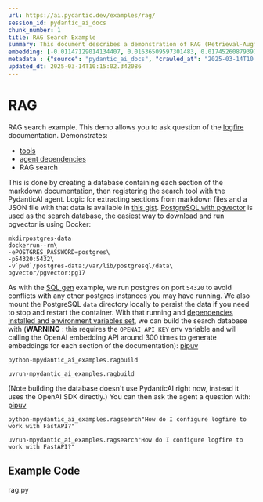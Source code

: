 ```yaml
---
url: https://ai.pydantic.dev/examples/rag/
session_id: pydantic_ai_docs
chunk_number: 1
title: RAG Search Example
summary: This document describes a demonstration of RAG (Retrieval-Augmented Generation) search using the Logfire documentation. It outlines how to create a searchable database from markdown documentation sections and register the search tool with the PydanticAI agent. The database is based on PostgreSQL with pgvector, and includes a Docker command for setup.
embedding: [-0.01147129014134407, 0.01636509597301483, 0.017452608793973923, -0.022143324837088585, -0.013115661218762398, -0.03259916603565216, -0.02395147830247879, 0.0016607493162155151, -0.0034295949153602123, 0.017950505018234253, 0.035953421145677567, -0.027253322303295135, 0.00919144507497549, -0.03768296167254448, 0.001501880818977952, -0.009027663618326187, -0.025052092969417572, 0.014373507350683212, -0.006944356486201286, 0.03548172861337662, 0.04174475371837616, -0.03527208790183067, 0.003734229365363717, 0.02292947843670845, -0.05225300416350365, -0.017164353281259537, 0.024043194949626923, 0.06420253962278366, -0.00892284233123064, -0.01350873801857233, 0.02543206699192524, -0.02596927247941494, 0.00837253499776125, 0.00699021527543664, 0.02602168172597885, 0.008601830340921879, -0.002142268465831876, -0.012165726162493229, -0.007789471186697483, 0.02134406939148903, 0.01682368665933609, -0.020505504682660103, 0.00174755381885916, 0.0017164351884275675, 0.026283733546733856, -0.008162894286215305, -0.022064710035920143, 0.002966091735288501, 0.03708024322986603, -0.014255584217607975, -0.021986093372106552, -0.0026843866799026728, -0.014504533261060715, 0.0056013441644608974, 0.0029120438266545534, 0.018579429015517235, -0.06551279872655869, 0.02488175965845585, 0.052672285586595535, 0.002106236293911934, -0.029664194211363792, -0.04475834220647812, -0.002582842018455267, 0.021095119416713715, -0.013875610195100307, 0.01724296808242798, -0.06252541393041611, 0.03603203594684601, -0.05838500335812569, -0.0012185380328446627, 0.04533485323190689, -0.04331706091761589, -0.04119444638490677, -0.03985798358917236, 0.0003543832863215357, -0.011065111495554447, 0.018972504884004593, 0.06666582077741623, -0.032284706830978394, -0.053248800337314606, 0.03008347563445568, -0.021173736080527306, -0.032363321632146835, -0.028615988790988922, -0.01122889295220375, -0.00963693205267191, -0.03823326900601387, -0.004965869709849358, -0.018002916127443314, -0.008470804430544376, -0.04635685309767723, 0.03223229572176933, -0.01988968439400196, 0.028589783236384392, 0.0675043836236, 0.02347978577017784, 0.0003220363287255168, -0.03055516816675663, 0.040513113141059875, 0.03715885803103447, 0.03212747350335121, -0.04022485762834549, 0.018998710438609123, -0.018644941970705986, 0.03346393629908562, 0.022300556302070618, 0.008018766529858112, 0.007809125352650881, -0.0025861174799501896, -0.013613559305667877, -0.08249371498823166, -0.026205118745565414, 0.01785878837108612, 0.01637819968163967, -0.025078298524022102, 0.002618873957544565, -0.031865425407886505, -0.036451321095228195, 0.023099811747670174, -0.018133942037820816, -0.0731646865606308, -0.01552653219550848, 0.005788055248558521, -0.02087237685918808, 0.01637819968163967, -0.0019440922187641263, 0.002890752162784338, -0.03810224309563637, -0.038364291191101074, 0.03419768065214157, 0.028878040611743927, 0.03223229572176933, 0.03870495781302452, -0.026729220524430275, -0.025091400370001793, -0.013312200084328651, -0.04942285269498825, -0.027882246300578117, -0.021697837859392166, 0.046540290117263794, -0.005611171014606953, -0.010351021774113178, -0.03354255110025406, 0.023008093237876892, -0.07552315294742584, 0.0014257222646847367, -0.022536400705575943, -0.026165811344981194, -0.009473150596022606, -0.010619624517858028, -0.006728163920342922, 0.0022438131272792816, -0.024134913459420204, -0.004386081825941801, -0.015369301661849022, -0.00892284233123064, 0.010278957895934582, 0.03157716616988182, -0.007723958697170019, -0.03527208790183067, -0.023689426481723785, 0.04622582718729973, 0.01120923925191164, -0.006708510220050812, -0.019051121547818184, -0.0056275492534041405, -0.01941799186170101, 0.006037004292011261, -0.04124685749411583, -0.01375768706202507, -0.008582176640629768, -0.0531177744269371, 0.027646400034427643, -0.01067858561873436, 0.013613559305667877, -0.025628605857491493, 0.001985037699341774, 0.007402945775538683, 0.019496608525514603, -0.026729220524430275, -0.06991525739431381, -0.002538620727136731, -0.010252752341330051, 0.014923814684152603, -0.007049176841974258, -0.004870876204222441, 0.024619707837700844, -0.02093788981437683, -0.028275322169065475, 0.015683762729167938, 0.0011579386191442609, 0.045596905052661896, 0.020990299060940742, 0.012899469584226608, -0.010377226397395134, -0.02895665541291237, 0.04842705652117729, -0.01675817370414734, 0.02341427281498909, -0.02851116843521595, 0.03569136932492256, 0.01628648117184639, 0.002625425346195698, -0.05597413331270218, -0.028747014701366425, -0.004120755009353161, -0.02092478610575199, -0.0030807391740381718, -0.02591686137020588, -0.01632578857243061, 0.01570996828377247, -0.03784019127488136, 0.04688095673918724, 0.0020096050575375557, -0.01249329000711441, -0.023702530190348625, -0.025301041081547737, 0.05306536331772804, 0.020086223259568214, -0.015251378528773785, -0.016076840460300446, 0.022641222923994064, -0.013259789906442165, 0.01147784199565649, -0.0017983262659981847, 0.013705276884138584, 0.04627823829650879, -0.07919186353683472, 0.02893044985830784, 0.02741055376827717, 0.04436526447534561, 0.034879013895988464, -0.021527504548430443, -0.006453010253608227, 0.08542868494987488, -0.004520382732152939, -0.028196707367897034, -0.010108624584972858, -0.012781546451151371, 0.015565840527415276, -0.006911600008606911, -0.028747014701366425, 0.027331938967108727, -0.014294891618192196, 0.012172277085483074, 0.008090830408036709, -0.010907880030572414, -0.03244193643331528, 0.09826919436454773, 0.02383355423808098, 0.024790041148662567, -0.03757813945412636, 0.0291138868778944, -0.06121515482664108, -0.02545827254652977, -0.03210126981139183, -0.03401424363255501, 0.0022339862771332264, -0.04567551985383034, -0.04546587914228439, 0.009112830273807049, 0.06886705011129379, -0.024659015238285065, 0.04740506038069725, -0.011012701317667961, -0.021986093372106552, -0.014216276817023754, -0.028380142524838448, -0.030791014432907104, -0.009237304329872131, -0.021003402769565582, 0.062473002821207047, 0.05995731055736542, 0.005637376103550196, -0.060795873403549194, 0.020138632506132126, 0.004140408709645271, 0.00405524205416441, 0.029323527589440346, -0.005663581192493439, -0.011359918862581253, -0.01404594350606203, 0.005588241387158632, 0.056288592517375946, 0.023217733949422836, 0.056812696158885956, -0.01830427534878254, -0.0037899152375757694, -0.022156426683068275, 0.015985121950507164, 0.006813330575823784, -0.041456498205661774, 0.03854772821068764, -0.0032199539709836245, -0.020112428814172745, 0.01780637726187706, 0.05482110753655434, 0.01580168679356575, 0.018513916060328484, -0.0071802022866904736, -0.0015264481771737337, -0.008542868308722973, 0.03608444705605507, -0.018068429082632065, 0.014845198951661587, 0.02290327288210392, -0.008103933185338974, -0.010848918929696083, 0.010979944840073586, -0.03626788407564163, 0.0013151693856343627, 0.005296709481626749, 0.008706650696694851, -0.0009139034664258361, -0.01322703342884779, -0.01446522492915392, 0.047143008559942245, 0.002679473254829645, 0.03857393562793732, -0.05296054482460022, 0.001395422499626875, -0.019562121480703354, 0.0836467370390892, -0.009650034829974174, -0.05738920718431473, -0.04740506038069725, 0.008018766529858112, -0.056865107268095016, -0.02587755396962166, 0.005663581192493439, 0.0228639654815197, -0.01838289014995098, -0.013613559305667877, 0.04017244651913643, -0.022523298859596252, -0.04999936372041702, -0.01123544480651617, 0.01831737719476223, -0.013213930651545525, 0.031262706965208054, -0.03907183185219765, 0.02741055376827717, -0.03569136932492256, -0.020112428814172745, -0.04580654576420784, 0.04640926420688629, -0.011248546652495861, 0.04520382732152939, -0.012820853851735592, 0.008765611797571182, 0.022274350747466087, 0.020688939839601517, -0.0023322554770857096, 0.01880217157304287, 0.04672372713685036, -0.06530315428972244, -0.04929182678461075, -0.028878040611743927, -0.016024429351091385, 0.006911600008606911, -0.06504110246896744, 0.011156829074025154, -0.01877596788108349, -0.02540586143732071, -0.0012553889537230134, 0.0028399797156453133, -0.017046429216861725, -0.02590375952422619, 0.017098840326070786, -0.025851348415017128, 0.018487710505723953, 0.019011812284588814, -0.04942285269498825, -0.00917179137468338, -0.03364737331867218, 0.008018766529858112, -0.012270546518266201, 0.007022971753031015, 0.017426403239369392, 0.07216889411211014, 0.018448403105139732, -0.019653838127851486, -0.019955197349190712, -0.01780637726187706, 0.0140197379514575, 0.04163993149995804, 0.0030610854737460613, 0.02651957981288433, -0.010875123552978039, 0.051728904247283936, -0.0072784717194736, -0.04570172727108002, -0.04481075331568718, -0.03820706158876419, -0.03367357701063156, 0.027174707502126694, 0.02809188701212406, -0.0031462518963962793, 0.05123100429773331, 0.004255055915564299, 0.013299097307026386, -0.05303915962576866, -0.0480077750980854, -0.007206407375633717, 0.003156078979372978, 0.04433906078338623, 0.07646653801202774, 0.036949217319488525, 0.007448805030435324, -0.033935628831386566, 0.025130707770586014, -0.04389357194304466, 0.019653838127851486, 0.003475453704595566, -0.00862148404121399, -0.02295568399131298, -0.009139034897089005, 0.004238677676767111, 0.01684989035129547, 0.03003106452524662, 0.001678765402175486, -0.06493628025054932, -0.017072634771466255, 0.009558317251503468, -0.003531139576807618, 0.06718992441892624, 0.0570223368704319, 0.00407817168161273, 0.03102686069905758, -0.01636509597301483, -0.009479701519012451, -0.024213528260588646, 0.06640376895666122, 0.01346943061798811, -0.020033812150359154, -0.0008078546379692852, 0.011366469785571098, 0.009486252442002296, -0.01526448130607605, -0.01168093178421259, 0.005548933986574411, -0.04292398318648338, -0.021645426750183105, 0.024750733748078346, -0.06666582077741623, -0.002053826116025448, -0.014543840661644936, -0.005493247881531715, 0.018959403038024902, -0.0040978253819048405, 0.013823200017213821, -0.027725014835596085, -0.008981804363429546, -0.01581478863954544, 0.025143811479210854, -0.045046597719192505, 0.037420909851789474, 0.0032084891572594643, 0.060795873403549194, -0.02544516883790493, 0.057336799800395966, 0.01350873801857233, -0.04483695700764656, 0.05990489944815636, 0.037420909851789474, -0.04373634234070778, -0.009283162653446198, 0.0017082461854442954, 0.04274054616689682, -0.0035114858765155077, -0.015421711839735508, 0.00014668724907096475, -0.03270398825407028, -0.03220608830451965, -0.03170819208025932, -0.036398909986019135, 0.007809125352650881, -0.04239987954497337, 0.003642511321231723, -0.02701747603714466, -0.0035966525319963694, 0.009086624719202518, 0.021527504548430443, 0.009073521941900253, 0.03629408776760101, 0.050628289580345154, -0.0020685666240751743, 0.004294363781809807, 0.014858301728963852, -0.008221855387091637, -0.030266910791397095, 0.012021597474813461, 0.03427629545331001, -0.014818994328379631, -0.011379572562873363, 0.010495149530470371, -0.019103530794382095, -0.03760434314608574, 0.023820452392101288, -0.03249434754252434, -0.020715145394206047, 0.021121324971318245, -0.014386610127985477, 0.060324180871248245, 0.0029267841018736362, 0.015395507216453552, 0.010298611596226692, 0.011484392918646336, -0.007324330508708954, 0.027227118611335754, 0.0026287008076906204, 0.0024387137964367867, 0.00776326609775424, 0.01506794337183237, 0.046618904918432236, 0.002284758724272251, -0.017491916194558144, 0.03705403581261635, -0.023165324702858925, -0.02642786130309105, 0.041430290788412094, -0.029218707233667374, -0.010783405974507332, -0.019129736348986626, 0.00919144507497549, -0.0203744787722826, -0.011176482774317265, -0.048610493540763855, -0.010639278218150139, -0.025287939235568047, -0.005689786281436682, 0.007566727697849274, 0.037001628428697586, 0.006407151464372873, -0.06446459144353867, -0.021082017570734024, -0.017452608793973923, 0.03008347563445568, -0.009401085786521435, -0.014871404506266117, -0.04905598238110542, 0.005886324681341648, -0.0001215057636727579, -0.01736089028418064, 0.009931739419698715, -0.0071277921088039875, -0.004091273993253708, 0.004477799404412508, 0.02545827254652977, -0.021186837926506996, 0.07515627890825272, 0.006397324614226818, 0.007140894886106253, -0.046042393893003464, 0.03718506172299385, 0.00015180543414317071, 0.0076912022195756435, -0.04132547229528427, 0.02541896514594555, -0.0053720492869615555, -0.003305120626464486, -0.004481075331568718, 0.02387286350131035, 0.011124072596430779, 0.012126418761909008, 0.02641475945711136, 0.029402142390608788, -0.04737885296344757, -0.005319639109075069, 0.0038587036542594433, 0.013914917595684528, -0.006534901447594166, -0.016967814415693283, -0.00970244500786066, 0.03141993656754494, 0.011726790107786655, -0.028747014701366425, -0.0207806583493948, -0.04205921292304993, 0.02134406939148903, -0.010082419030368328, -0.022221939638257027, -0.019470402970910072, 0.02092478610575199, -0.016142353415489197, -0.04127306118607521, 0.015225173905491829, 0.0006113162962719798, 0.02895665541291237, -0.03197024390101433, 0.014124558307230473, 0.012290200218558311, -0.019719351083040237, -0.016614044085144997, -0.023532196879386902, -0.0011947896564379334, 0.004920010920614004, -0.012585007585585117, -0.04905598238110542, 0.050628289580345154, 0.015447917394340038, -0.008051522076129913, -0.009577970951795578, 0.04436526447534561, 0.004693991970270872, -0.028118092566728592, -0.009833470918238163, 0.002220883732661605, 0.022143324837088585, 0.008713201619684696, 0.012598110362887383, -0.012670174241065979, -0.051676493138074875, -0.027725014835596085, -0.017662249505519867, 0.02392527274787426, -0.01783258281648159, -0.001507613225840032, 0.011870918795466423, -0.02796086110174656, 0.018120838329195976, -0.011124072596430779, 0.04224264994263649, -0.016116147860884666, 0.0055718631483614445, -0.00019868802337441593, -0.019955197349190712, -0.018749762326478958, -0.04614721238613129, 0.003292017849162221, -0.029664194211363792, 0.019457299262285233, 0.03493142127990723, -0.011589213274419308, 0.021553710103034973, 0.02539275959134102, 0.010645829141139984, -0.004680889192968607, 0.003303482662886381, -0.001594417612068355, 0.06582725793123245, 0.05130962282419205, 0.023637017235159874, -0.031262706965208054, 0.040015216916799545, -0.044496290385723114, -0.012827405706048012, 0.017491916194558144, 0.0001090173827833496, 0.005568587686866522, -0.005267228931188583, -0.02247088961303234, 0.01584099419414997, -0.0024976753629744053, 0.030345527455210686, -0.005873221904039383, -0.009931739419698715, -0.034852806478738785, -0.03210126981139183, 0.051702696830034256, -0.04719541594386101, 0.03417147323489189, -0.006269574631005526, -0.006905048619955778, -0.05660305544734001, 0.07803884148597717, 2.8994529202464037e-05, 0.030895834788680077, -0.0029136815574020147, 0.0015452830120921135, -0.03304465487599373, -0.015198968350887299, 0.005607895087450743, 0.012034700252115726, -0.00737674068659544, -0.0078680869191885, -0.0036752677988260984, 0.00509689562022686, 0.015185865573585033, 0.04315983131527901, 0.009545214474201202, -0.00967623945325613, -0.04318603500723839, -0.04119444638490677, 0.052750904113054276, -0.034381113946437836, 0.0038783575873821974, -0.005663581192493439, 0.002915319288149476, 0.010344469919800758, 0.003730953671038151, -0.023139119148254395, 0.003329687751829624, -0.0022159703075885773, 0.03815465047955513, 0.02754157967865467, -0.0007304676692001522, 0.01572307012975216, 0.01295843068510294, -0.09224201738834381, 0.019483504816889763, 0.03325429558753967, 0.004667786881327629, -0.039386291056871414, -0.004736575298011303, -0.029926244169473648, -0.009984149597585201, -0.02239227294921875, 0.04331706091761589, -0.007953253574669361, -0.030371731147170067, -0.0182911716401577, -0.04053931683301926, 0.013096007518470287, -0.04580654576420784, -0.0034558000043034554, -0.017963608726859093, 0.0013643039856106043, -0.018422197550535202, -0.019981402903795242, -0.037499524652957916, 0.019470402970910072, -0.0021897652186453342, -0.06420253962278366, 0.006263023242354393, -0.0500255711376667, -0.023230837658047676, 0.027856040745973587, 0.0008795092580839992, 0.0036326844710856676, 0.0035376909654587507, 0.0037473319098353386, 0.015932712703943253, -0.000650214496999979, 0.01878906972706318, -0.005840465892106295, -0.0209116842597723, 0.02452799119055271, -0.05086413398385048, -0.015906507149338722, 0.004435216076672077, -0.01302394364029169, 0.00471037020906806, 0.021553710103034973, -0.02801327034831047, -0.005866670981049538, 0.03301844745874405, 0.037368498742580414, -0.0063645681366324425, 0.020112428814172745, -0.022313658148050308, 0.010632726363837719, -0.005162408109754324, -0.0469333678483963, 0.033385321497917175, 0.0038357742596417665, -0.007815676741302013, -0.0011350092245265841, -0.034905217587947845, 0.002969367429614067, 0.008215304464101791, 0.00507396599277854, -0.007095035631209612, 0.0029185949824750423, -0.006937805097550154, 0.007697753608226776, 0.054716285318136215, -0.022300556302070618, -0.004746402148157358, 0.011241995729506016, -0.01631268672645092, -0.008097381331026554, -0.026637502014636993, -0.006534901447594166, 0.05007798224687576, -0.011805405840277672, -0.009270060807466507, -0.01019379124045372, -0.0013798632426187396, 0.007304676808416843, 0.03275639936327934, 0.0032527102157473564, 0.015081045217812061, -0.0028874764684587717, 0.02346668392419815, 0.008195650763809681, -0.0023748388048261404, 0.010043111629784107, -0.04541346803307533, -0.03207506611943245, -0.06703269481658936, -0.005657029803842306, -0.0219205804169178, -0.01375768706202507, -6.46427070023492e-05, 0.018553223460912704, 0.004101100843399763, -0.09507216513156891, -0.012257443740963936, -0.011248546652495861, 0.016692660748958588, 0.0005703707574866712, 0.02699127234518528, 0.07174961268901825, 0.018946301192045212, 0.004448318853974342, 0.0031233225017786026, 0.017544327303767204, -0.0011915139621123672, -0.020793762058019638, -0.005047760903835297, -0.016574736684560776, -0.027279527857899666, 0.03831188380718231, -0.015198968350887299, 0.025209324434399605, -0.010527906008064747, 0.006950907409191132, 0.010423085652291775, 0.004638305865228176, 0.021724043413996696, -0.003357530804350972, -0.023152220994234085, 0.0020849446300417185, 0.03616306185722351, 0.06021936237812042, 0.0001319468574365601, 0.0031397007405757904, -0.019038017839193344, 0.018002916127443314, -0.011359918862581253, -0.004438492003828287, 0.01637819968163967, 0.0027024028822779655, 0.006164753809571266, 0.0099513940513134, -0.025379657745361328, -0.005129652097821236, -0.016469916328787804, 0.021553710103034973, -0.010606521740555763, 0.03663475438952446, 0.03008347563445568, 0.0020439992658793926, -0.002951351460069418, 0.022706734016537666, 0.0033870115876197815, 0.005981318186968565, 0.024776939302682877, -0.001123544410802424, 0.014006635174155235, 0.03529829531908035, -0.0024436272215098143, -0.017138147726655006, -0.001286507467739284, 0.00010282437870046124, 0.028589783236384392, 0.009296265430748463, 0.00048807033454068005, 0.020230351015925407, -0.02342737466096878, -0.0038357742596417665, -0.011399226263165474, -0.003047982696443796, 0.0019899511244148016, -0.02140958234667778, -0.014674866572022438, 0.000996613409370184, 0.005231196526437998, -0.01986347883939743, 0.00700986897572875, -0.023728733882308006, 0.005873221904039383, 0.008261163718998432, -0.014910711906850338, -0.026637502014636993, -0.046094801276922226, 0.022025402635335922, -0.0274367593228817, -0.020086223259568214, 0.043055009096860886, -0.0145569434389472, -0.01890699192881584, 0.019706249237060547, -0.02492106705904007, -0.016443710774183273, 0.008916291408240795, 0.043474290519952774, -0.0086411377415061, 0.0396745502948761, 0.027672605589032173, -0.025209324434399605, 0.016561634838581085, -0.013548046350479126, 0.018212556838989258, 0.02651957981288433, 0.011215790174901485, 0.0357699878513813, 0.04085377976298332, -0.0011972463689744473, 0.007173650898039341, -0.037918806076049805, 0.028799423947930336, -0.02247088961303234, -0.030948244035243988, -0.024161119014024734, -7.569798617623746e-05, 0.017439506947994232, 0.014386610127985477, -0.019601428881287575, -0.025772733613848686, -0.010049662552773952, 0.04234747216105461, 0.07117310166358948, 0.002574652899056673, -0.04824362322688103, -0.001067039673216641, 0.017177455127239227, -0.014294891618192196, 0.0029726431239396334, 0.029716603457927704, -0.009374881163239479, -0.02388596534729004, -0.013187726028263569, -0.006171305198222399, 0.0014986052410677075, -0.00609268993139267, 0.01932627521455288, 0.019208351150155067, -0.023008093237876892, 0.0025435343850404024, -0.0020079670939594507, -0.015054840594530106, 0.04803398251533508, 0.016496121883392334, -0.013941123150289059, 0.006983663886785507, -0.0049134595319628716, -0.015565840527415276, 0.026231322437524796, 0.015592045150697231, -0.04192819073796272, 0.017413301393389702, -0.006528350058943033, 0.013456327840685844, -0.006787125486880541, 0.005892876069992781, -0.019981402903795242, -0.027174707502126694, -0.017098840326070786, 0.008084278553724289, 0.033490139991045, 0.06608930975198746, 0.0028842007741332054, -0.05639341473579407, -0.005277055781334639, -0.025759631767868996, 0.012906020507216454, 0.045570701360702515, 0.0218550693243742, -0.019129736348986626, -0.0035802742931991816, 0.01826496794819832, -0.03223229572176933, 0.0007349716615863144, -0.02798706665635109, 0.011752995662391186, -0.007809125352650881, 0.003898011287674308, 0.013836302794516087, -0.001713159610517323, 0.015185865573585033, 0.046592701226472855, 0.06546038389205933, 0.010488598607480526, -0.004481075331568718, 0.008837675675749779, -0.030817218124866486, -0.0007493026205338538, 0.00599114503711462, 0.03299224376678467, 0.023702530190348625, -0.01732158288359642, -0.014923814684152603, -0.008385637775063515, -0.003708024276420474, 0.003911113832145929, -0.0040683443658053875, -0.015316891483962536, 0.010115175507962704, 0.03212747350335121, 0.0015231724828481674, 0.024737631902098656, 0.008044971153140068, -0.010868572629988194, 0.006570933386683464, 0.017478814348578453, 0.03676578029990196, 0.05660305544734001, 0.02388596534729004, -0.00699021527543664, -0.005126376170665026, 0.04829603433609009, -0.024776939302682877, -0.01635199412703514, -0.008424945175647736, 0.043526701629161835, -0.029402142390608788, -0.009329021908342838, 0.0007116327178664505, 0.029900040477514267, 0.007317779120057821, 0.03862634301185608, -0.00711468979716301, 0.0047529530711472034, -0.026794733479619026, -0.002391217043623328, -0.010665482841432095, -0.05461146682500839, -0.029402142390608788, 0.014032840728759766, 0.005309812258929014, 0.0024354381021112204, 0.007429150864481926, 0.007193305063992739, 0.01422937959432602, -0.005945286247879267, 0.015081045217812061, 0.0010817800648510456, -0.025694118812680244, 0.019195249304175377, 0.04027726501226425, -0.008313573896884918, -0.00761913787573576, -0.012781546451151371, 0.041980598121881485, 0.0005597249255515635, 0.0021733869798481464, 0.010842368006706238, 0.010377226397395134, -0.017937403172254562, 0.011864366941154003, 0.01453073788434267, 0.04114203527569771, 0.03907183185219765, -0.00943384226411581, 0.013063251040875912, 0.015500327572226524, -0.02182886376976967, 0.03956972807645798, -0.004415562376379967, 0.03312326967716217, -0.0027187808882445097, -0.002222521463409066, 0.03396183252334595, 0.020728249102830887, -0.021645426750183105, -0.003357530804350972, -0.03561275452375412, -0.006584035698324442, -0.02801327034831047, 0.002573014935478568, -0.02599547803401947, 0.012368815951049328, 0.00376043445430696, 0.026860246434807777, 0.01622096821665764, -0.022235043346881866, 0.012401572428643703, -0.02590375952422619, 0.02751537412405014, -0.04494177922606468, -0.016640249639749527, -0.015631353482604027, -0.011523700319230556, -0.0005937097012065351, -0.029742809012532234, -0.02754157967865467, 0.004811914637684822, 0.001493691699579358, -0.027384348213672638, 0.011890572495758533, -0.012814302928745747, -0.0003034061228390783, -0.009466598741710186, 0.02793465554714203, -0.00419937027618289, 0.03865255042910576, 0.013901814818382263, -0.011248546652495861, -0.002353547140955925, 0.0367133691906929, 0.000713679997716099, -0.008195650763809681, 0.0015289048897102475, 0.009329021908342838, -0.009577970951795578, 0.016391301527619362, 0.04900357127189636, 0.013161520473659039, -0.03144614025950432, 0.03417147323489189, -0.012860161252319813, -0.01737399399280548, -0.022235043346881866, 0.04722162336111069, -0.006695407908409834, -0.016194762662053108, 0.030659988522529602, 0.011811956763267517, 0.003380460198968649, 0.009545214474201202, -0.003907838370651007, -0.03445972874760628, 0.025379657745361328, -0.028878040611743927, -0.0016271740896627307, -0.010547559708356857, 0.01994209550321102, -0.03356875479221344, -0.006495593581348658, 0.02244468405842781, -0.029716603457927704, -0.0033493416849523783, 0.016889197751879692, 0.00968279130756855, -0.019221454858779907, -0.0015190779231488705, 0.008221855387091637, 0.0017344512743875384, 0.011314059607684612, -0.04137787967920303, -0.007108138408511877, -0.03514106199145317, -0.0013921469217166305, -0.0026663707103580236, -0.005247574765235186, -0.012054353952407837, -0.03558655083179474, -0.0147927887737751, -0.005752023309469223, 0.036923009902238846, -0.013181174173951149, 0.04737885296344757, -0.004978972487151623, 0.032258499413728714, 0.03422388434410095, 0.0591711550951004, 0.021737145259976387, -0.009591072797775269, 0.002073480049148202, 0.015081045217812061, 0.0033673576544970274, 0.0163388904184103, 0.005408081226050854, -0.019103530794382095, -0.035927217453718185, -0.01876286417245865, 0.009990701451897621, 0.011065111495554447, 0.02603478543460369, -8.409181464230642e-05, -0.022261247038841248, 0.01094063650816679, 0.05130962282419205, 0.02139647863805294, -0.01627337746322155, 0.030397936701774597, 0.00028293338255025446, 0.007606035564094782, 0.016037533059716225, -0.0021209768019616604, -0.009361778385937214, 0.014032840728759766, 0.0029464380349963903, 0.016627147793769836, 0.05091654509305954, 0.03857393562793732, -0.05078551918268204, 0.02346668392419815, 0.033778395503759384, -0.042085420340299606, -0.0016320875147357583, 0.006531625520437956, 0.0037178511265665293, 0.007337433286011219, 0.018081530928611755, 0.013115661218762398, 0.01094718836247921, 0.006649548653513193, -0.011379572562873363, 0.021802658215165138, 0.019051121547818184, 0.030791014432907104, -0.01578858308494091, -0.005499799270182848, 0.017924301326274872, 0.01683678850531578, 0.0207806583493948, -0.006780574098229408, 0.009466598741710186, -0.0009802351705729961, -0.023008093237876892, 0.014439020305871964, 0.03257296234369278, 0.011910226196050644, 0.023008093237876892, -0.010789957828819752, 0.00023441297526005656, -0.011340265162289143, 0.007573279086500406, -0.005833914503455162, -0.0032003000378608704, -0.0050084530375897884, 0.011058559641242027, -0.002733521396294236, -0.012467085383832455, -0.03299224376678467, 0.01048204768449068, 0.02290327288210392, 0.021999197080731392, 0.022208837792277336, 0.0570223368704319, 0.026794733479619026, 0.0008541230927221477, 0.023309452459216118, 0.012539149262011051, -0.0140197379514575, -0.010108624584972858, -0.028327733278274536, 0.0007615862414240837, -0.0167450699955225, 0.002405957318842411, 0.004648132715374231, 0.00030606758082285523, -0.0346955768764019, 0.0259561687707901, 0.019955197349190712, -0.0033935627434402704, -0.020217249169945717, 0.05911874771118164, -0.01041653472930193, 0.033778395503759384, 0.009853124618530273, 0.022182632237672806, 0.012342610396444798, 0.017505018040537834, -0.008352881297469139, -0.011130623519420624, -0.04363152012228966, 0.02236606739461422, 0.021593017503619194, 0.024724528193473816, -0.023754939436912537, -0.019182145595550537, -0.0005372049054130912, 0.026192015036940575, 0.02438386157155037, 0.007088484242558479, 0.00274171051569283, 0.011648175306618214, -0.028589783236384392, 0.011012701317667961, -0.04525623843073845, 0.039386291056871414, -0.04216403514146805, -0.05634100362658501, -0.00024976753047667444, 0.030895834788680077, -0.0015485587064176798, 0.010088970884680748, 0.018186351284384727, 0.024554194882512093, 0.0004454870068002492, -0.042452290654182434, 0.02236606739461422, 0.0006190959247760475, 0.016089942306280136, -0.013299097307026386, 0.005673408042639494, -0.0059354593977332115, 0.013417020440101624, -0.01878906972706318, -0.0012660347856581211, -0.016469916328787804, 0.014334199950098991, -0.0013233585050329566, -0.012336059473454952, 0.041011009365320206, 0.005447389092296362, -0.0398055762052536, 0.01784568466246128, 0.0019539191853255033, 0.009564868174493313, 0.006548003759235144, 0.006806779652833939, 0.033280499279499054, -0.011038905940949917, 0.0068984972313046455, 0.0013053424190729856, 0.034826602786779404, 0.01677127555012703, 0.0014502895064651966, 0.0047136456705629826, -0.02448868378996849, -0.017177455127239227, -0.024069400504231453, -0.001854012138210237, 0.0006629076087847352, -0.01021344494074583, -0.011752995662391186, 0.03312326967716217, 0.014216276817023754, 0.02444937452673912, 0.017413301393389702, 0.003983178175985813, 0.018618736416101456, -0.036949217319488525, -0.027384348213672638, 0.0032215917017310858, -0.03367357701063156, -0.005516177508980036, -0.023243939504027367, -0.013390815816819668, 0.016705762594938278, -0.0011358280899003148, 0.03524588420987129, -0.0019178871298208833, 0.000643253733869642, -0.021134428679943085, -0.013430123217403889, 0.00168695452157408, 0.010468944907188416, 0.008189099840819836, -0.018540121614933014, 0.014648661017417908, -0.011615418829023838, -0.003172457218170166, 0.014190071262419224, 0.04318603500723839, -0.004517107270658016, 0.005591516848653555, 0.05036623775959015, 0.005768401548266411, -0.017727762460708618, 0.006315433420240879, -0.0172822754830122, -0.02853737398982048, 0.012434328906238079, 0.0009147223900072277, 0.00407817168161273, -0.004395908676087856, 0.0015026996843516827, -0.007900843396782875, 0.026192015036940575, -0.024619707837700844, -0.0027466239407658577, 0.017596736550331116, -0.024619707837700844, -0.010744098573923111, 0.016116147860884666, -0.005306536331772804, -0.001537912874482572, -0.0015739449299871922, -0.018553223460912704, -0.003170819254592061, -0.016456814482808113, 0.00045572337694466114, 0.008870432153344154, 0.0008672256371937692, -0.02194678597152233, 0.0029742808546870947, 0.010763752274215221, 0.013888712972402573, 0.016954710707068443, 0.012630866840481758, 0.025667913258075714, 0.009093175642192364, 0.020151736214756966, -0.012198482640087605, -0.016954710707068443, 0.00037055675056762993, -0.00546376733109355, -0.009604175575077534, 0.01982417143881321, 0.02653268165886402, -0.003118409076705575, -0.017701556906104088, 0.027882246300578117, 0.041063420474529266, -0.00473002390936017, -0.019103530794382095, -0.013089456595480442, 0.00621388852596283, 0.010003804229199886, -0.01774086430668831, -0.013679071329534054, 0.025707220658659935, 0.05492592602968216, -0.017636043950915337, -0.04785054549574852, -0.01019379124045372, -0.029769014567136765, -0.01548722479492426, 0.008411843329668045, -0.0007701847935095429, 0.012768443673849106, -0.014687968418002129, -0.005620997864753008, 0.020610325038433075, 0.019208351150155067, 0.020243452861905098, 0.010586868040263653, -0.0008053979254327714, 0.0010613072663545609, -0.016011327505111694, -0.008673894219100475, 0.012886366806924343, -0.01020689308643341, 0.014360404573380947, 0.004448318853974342, -0.01890699192881584, 0.006351465359330177, 0.022706734016537666, -0.0008467528969049454, -0.029271116480231285, -0.012506392784416676, 0.0066462731920182705, -0.007488112431019545, -0.017636043950915337, 0.011268200352787971, 0.004897081293165684, 0.02543206699192524, -0.018553223460912704, 0.0016918679466471076, 0.003347703954204917, -0.012781546451151371, 0.021986093372106552, 0.013548046350479126, -0.010757201351225376, 0.010364124551415443, -0.007966356351971626, -0.020767556503415108, 0.020544812083244324, -0.02045309543609619, -0.014661763794720173, -0.02392527274787426, -0.017020223662257195, -0.008365984074771404, 0.017701556906104088, 0.0037637101486325264, 0.004766055848449469, 0.05123100429773331, -0.0019342652522027493, -0.004304190631955862, -0.016207866370677948, -0.0037211268208920956, 0.024226631969213486, -0.027384348213672638, 0.025602400302886963, -0.02239227294921875, 0.0375257283449173, 0.05256746709346771, 0.0018572877161204815, 0.017439506947994232, -0.06048141419887543, -0.0034623511601239443, 0.009099727496504784, -0.013069802895188332, -0.004821741953492165, 0.010547559708356857, 0.06556520611047745, 0.009833470918238163, -0.011405778117477894, 0.006095965392887592, 0.04082757234573364, -0.04085377976298332, 0.01300428993999958, 0.03975316509604454, 0.036451321095228195, -0.0010105348192155361, -0.005981318186968565, -0.0007533971220254898, 0.03506244719028473, 0.012886366806924343, 0.031393732875585556, -0.002214332576841116, -0.016902301460504532, 0.012355713173747063, -0.024737631902098656, 0.014884507283568382, 0.005123100709170103, 0.002117701107636094, -0.005837189964950085, 0.008759060874581337, 0.02140958234667778, -0.018500814214348793, 0.01789809577167034, 0.021108223125338554, 0.02492106705904007, -0.019522812217473984, -0.01783258281648159, -0.02237917110323906, -0.004264882765710354, 0.016037533059716225, -0.016561634838581085, 0.028432553634047508, -0.0015149833634495735, 0.010239649564027786, -0.00038877749466337264, 0.010560662485659122, 0.005313087720423937, 0.02130476012825966, 0.0035376909654587507, 0.004415562376379967, -0.01734778843820095, 0.0032821909990161657, -0.009787611663341522, 0.01683678850531578, 0.02489486150443554, -0.017098840326070786, -0.005768401548266411, -0.056236185133457184, -0.012467085383832455, 0.0158671997487545, 0.037997420877218246, -0.058332592248916626, -0.007592932786792517, -0.012814302928745747, 0.022798452526330948, -0.01530378870666027, 0.015919608995318413, -0.01975865848362446, 0.008490458130836487, 0.0029398866463452578, -0.025235528126358986]
metadata : {"source": "pydantic_ai_docs", "crawled_at": "2025-03-14T10:15:02.342086", "url_path": "/examples/rag/", "chunk_size": 2248}
updated_dt: 2025-03-14T10:15:02.342086
---
```

# RAG
RAG search example. This demo allows you to ask question of the [logfire](https://pydantic.dev/logfire) documentation.
Demonstrates:
  * [tools](https://ai.pydantic.dev/tools/)
  * [agent dependencies](https://ai.pydantic.dev/dependencies/)
  * RAG search


This is done by creating a database containing each section of the markdown documentation, then registering the search tool with the PydanticAI agent.
Logic for extracting sections from markdown files and a JSON file with that data is available in [this gist](https://gist.github.com/samuelcolvin/4b5bb9bb163b1122ff17e29e48c10992).
[PostgreSQL with pgvector](https://github.com/pgvector/pgvector) is used as the search database, the easiest way to download and run pgvector is using Docker:
```
mkdirpostgres-data
dockerrun--rm\
-ePOSTGRES_PASSWORD=postgres\
-p54320:5432\
-v`pwd`/postgres-data:/var/lib/postgresql/data\
pgvector/pgvector:pg17

```

As with the [SQL gen](https://ai.pydantic.dev/examples/sql-gen/) example, we run postgres on port `54320` to avoid conflicts with any other postgres instances you may have running. We also mount the PostgreSQL `data` directory locally to persist the data if you need to stop and restart the container.
With that running and [dependencies installed and environment variables set](https://ai.pydantic.dev/examples/#usage), we can build the search database with (**WARNING** : this requires the `OPENAI_API_KEY` env variable and will calling the OpenAI embedding API around 300 times to generate embeddings for each section of the documentation):
[pip](https://ai.pydantic.dev/examples/rag/#__tabbed_1_1)[uv](https://ai.pydantic.dev/examples/rag/#__tabbed_1_2)
```
python-mpydantic_ai_examples.ragbuild

```

```
uvrun-mpydantic_ai_examples.ragbuild

```

(Note building the database doesn't use PydanticAI right now, instead it uses the OpenAI SDK directly.)
You can then ask the agent a question with:
[pip](https://ai.pydantic.dev/examples/rag/#__tabbed_2_1)[uv](https://ai.pydantic.dev/examples/rag/#__tabbed_2_2)
```
python-mpydantic_ai_examples.ragsearch"How do I configure logfire to work with FastAPI?"

```

```
uvrun-mpydantic_ai_examples.ragsearch"How do I configure logfire to work with FastAPI?"

```

## Example Code
rag.py